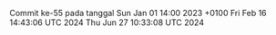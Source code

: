 Commit ke-55 pada tanggal Sun Jan 01 14:00 2023 +0100
Fri Feb 16 14:43:06 UTC 2024
Thu Jun 27 10:33:08 UTC 2024
